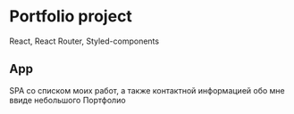# Portfolio project

React, React Router, Styled-components 

## App

SPA со списком моих работ, а также контактной информацией обо мне ввиде небольшого Портфолио
